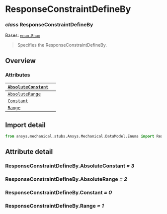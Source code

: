<a id="responseconstraintdefineby"></a>

# ResponseConstraintDefineBy

<a id="ResponseConstraintDefineBy"></a>

### *class* ResponseConstraintDefineBy

Bases: [`enum.Enum`](https://docs.python.org/3/library/enum.html#enum.Enum)

> Specifies the ResponseConstraintDefineBy.

> <!-- !! processed by numpydoc !! -->

<a id="overview"></a>

## Overview

### Attributes

| [`AbsoluteConstant`](#ResponseConstraintDefineBy.AbsoluteConstant)   |    |
|----------------------------------------------------------------------|----|
| [`AbsoluteRange`](#ResponseConstraintDefineBy.AbsoluteRange)         |    |
| [`Constant`](#ResponseConstraintDefineBy.Constant)                   |    |
| [`Range`](#ResponseConstraintDefineBy.Range)                         |    |

<a id="import-detail"></a>

## Import detail

```python
from ansys.mechanical.stubs.Ansys.Mechanical.DataModel.Enums import ResponseConstraintDefineBy
```

<a id="attribute-detail"></a>

## Attribute detail

<a id="ResponseConstraintDefineBy.AbsoluteConstant"></a>

### ResponseConstraintDefineBy.AbsoluteConstant *= 3*

<a id="ResponseConstraintDefineBy.AbsoluteRange"></a>

### ResponseConstraintDefineBy.AbsoluteRange *= 2*

<a id="ResponseConstraintDefineBy.Constant"></a>

### ResponseConstraintDefineBy.Constant *= 0*

<a id="ResponseConstraintDefineBy.Range"></a>

### ResponseConstraintDefineBy.Range *= 1*
